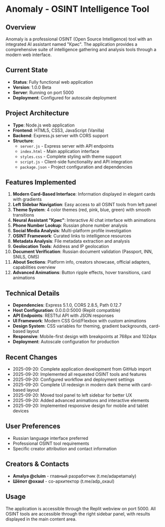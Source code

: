 # Anomaly - OSINT Intelligence Tool

## Overview
Anomaly is a professional OSINT (Open Source Intelligence) tool with an integrated AI assistant named "Крис". The application provides a comprehensive suite of intelligence gathering and analysis tools through a modern web interface.

## Current State
- **Status**: Fully functional web application
- **Version**: 1.0.0 Beta
- **Server**: Running on port 5000
- **Deployment**: Configured for autoscale deployment

## Project Architecture
- **Type**: Node.js web application
- **Frontend**: HTML5, CSS3, JavaScript (Vanilla)
- **Backend**: Express.js server with CORS support
- **Structure**: 
  - `server.js` - Express server with API endpoints
  - `index.html` - Main application interface
  - `styles.css` - Complete styling with theme support
  - `script.js` - Client-side functionality and API integration
  - `package.json` - Project configuration and dependencies

## Features Implemented
1. **Modern Card-Based Interface**: Information displayed in elegant cards with gradients
2. **Left Sidebar Navigation**: Easy access to all OSINT tools from left panel
3. **Theme System**: 4 color themes (red, pink, blue, green) with smooth transitions
4. **Neural Assistant "Крис"**: Interactive AI chat interface with animations
5. **Phone Number Lookup**: Russian phone number analysis
6. **Social Media Analysis**: Multi-platform profile investigation
7. **OSINT Framework**: Curated links to intelligence resources
8. **Metadata Analysis**: File metadata extraction and analysis
9. **Geolocation Tools**: Address and IP geolocation
10. **Document Verification**: Russian document validation (Passport, INN, SNILS, OMS)
11. **About Sections**: Platform info, creators showcase, official adapters, capabilities overview
12. **Advanced Animations**: Button ripple effects, hover transitions, card animations

## Technical Details
- **Dependencies**: Express 5.1.0, CORS 2.8.5, Path 0.12.7
- **Host Configuration**: 0.0.0.0:5000 (Replit compatible)
- **API Endpoints**: RESTful API with JSON responses
- **UI Framework**: Modern CSS Grid/Flexbox with custom animations
- **Design System**: CSS variables for theming, gradient backgrounds, card-based layout
- **Responsive**: Mobile-first design with breakpoints at 768px and 1024px
- **Deployment**: Autoscale configuration for production

## Recent Changes
- 2025-09-20: Complete application development from GitHub import
- 2025-09-20: Implemented all requested OSINT tools and features
- 2025-09-20: Configured workflow and deployment settings
- 2025-09-20: Complete UI redesign in modern dark theme with card-based layout
- 2025-09-20: Moved tool panel to left sidebar for better UX
- 2025-09-20: Added advanced animations and interactive elements
- 2025-09-20: Implemented responsive design for mobile and tablet devices

## User Preferences
- Russian language interface preferred
- Professional OSINT tool requirements
- Specific creator attribution and contact information

## Creators & Contacts
- **Amalya @cluim** - главный разработчик (t.me/adapetamaly)
- **Шёпот @oxaul** - со-архитектор (t.me/adp_oxaul)

## Usage
The application is accessible through the Replit webview on port 5000. All OSINT tools are accessible through the right sidebar panel, with results displayed in the main content area.